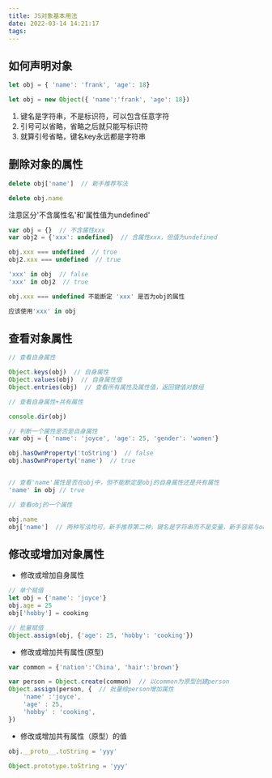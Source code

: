 ```yaml
---
title: JS对象基本用法
date: 2022-03-14 14:21:17
tags:
---
```

## 如何声明对象
```js
let obj = { 'name': 'frank', 'age': 18}

let obj = new Object({ 'name':'frank', 'age': 18})
```
1. 键名是字符串，不是标识符，可以包含任意字符
2. 引号可以省略，省略之后就只能写标识符
3. 就算引号省略，键名key永远都是字符串

## 删除对象的属性
```js
delete obj['name']  // 新手推荐写法

delete obj.name
```

注意区分'不含属性名'和'属性值为undefined'
```js
var obj = {}  // 不含属性xxx
var obj2 = {'xxx': undefined}  // 含属性xxx，但值为undefined

obj.xxx === undefined  // true
obj2.xxx === undefined  // true

'xxx' in obj  // false
'xxx' in obj2  // true

obj.xxx === undefined 不能断定 'xxx' 是否为obj的属性

应该使用'xxx' in obj
```

## 查看对象属性
```js
// 查看自身属性

Object.keys(obj)  // 自身属性
Object.values(obj)  // 自身属性值
Object.entries(obj)  // 查看所有属性及属性值，返回键值对数组
```

```js
// 查看自身属性+共有属性

console.dir(obj)
```

```js
// 判断一个属性是否是自身属性
var obj = { 'name': 'joyce', 'age': 25, 'gender': 'women'}

obj.hasOwnProperty('toString')  // false
obj.hasOwnProperty('name')  // true


// 查看'name'属性是否在obj中，但不能断定是obj的自身属性还是共有属性
'name' in obj // true
```

```js
// 查看obj的一个属性

obj.name
obj['name']  // 两种写法均可，新手推荐第二种，键名是字符串而不是变量，新手容易与obj[name]混淆
```

## 修改或增加对象属性
- 修改或增加自身属性
```js
// 单个赋值
let obj = {'name': 'joyce'}
obj.age = 25
obj['hobby'] = cooking

// 批量赋值
Object.assign(obj, {'age': 25, 'hobby': 'cooking'})
```

- 修改或增加共有属性(原型)
```js
var common = {'nation':'China', 'hair':'brown'}

var person = Object.create(common)  // 以common为原型创建person
Object.assign(person, {  // 批量给person增加属性
    'name' :'joyce',
    'age' : 25,
    'hobby' : 'cooking',
})
```

- 修改或增加共有属性（原型）的值
```js
obj.__proto__.toString = 'yyy'

Object.prototype.toString = 'yyy'
```
